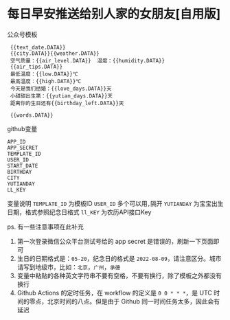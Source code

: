 # 每日早安推送给别人家的女朋友[自用版]


公众号模板

```text
 {{text_date.DATA}}
 {{city.DATA}}{{weather.DATA}}
 空气质量：{{air_level.DATA}}  湿度：{{humidity.DATA}}
 {{air_tips.DATA}}
 最低温度：{{low.DATA}}℃
 最高温度：{{high.DATA}}℃
 今天是我们结婚：{{love_days.DATA}}天
 小甜甜出生第：{{yutian_days.DATA}}天
 距离你的生日还有{{birthday_left.DATA}}天
 
 {{words.DATA}}
```
github变量
```text
APP_ID
APP_SECRET
TEMPLATE_ID
USER_ID
START_DATE
BIRTHDAY
CITY
YUTIANDAY
LL_KEY
```
变量说明
`TEMPLATE_ID` 为模板ID
`USER_ID` 多个可以用`,`隔开
`YUTIANDAY` 为宝宝出生日期，格式参照纪念日格式
`ll_KEY` 为农历API接口Key

ps. 有一些注意事项在此补充

1. 第一次登录微信公众平台测试号给的 app secret 是错误的，刷新一下页面即可
2. 生日的日期格式是：`05-20`，纪念日的格式是 `2022-08-09`，请注意区分。城市请写到地级市，比如：`北京`，`广州`，`承德`
3. 变量中粘贴的各种英文字符串不要有空格，不要有换行，除了模板之外都没有换行
4. Github Actions 的定时任务，在 workflow 的定义是 `0 0 * * *`，是 UTC 时间的零点，北京时间的八点。但是由于 Github 同一时间任务太多，因此会有延迟

